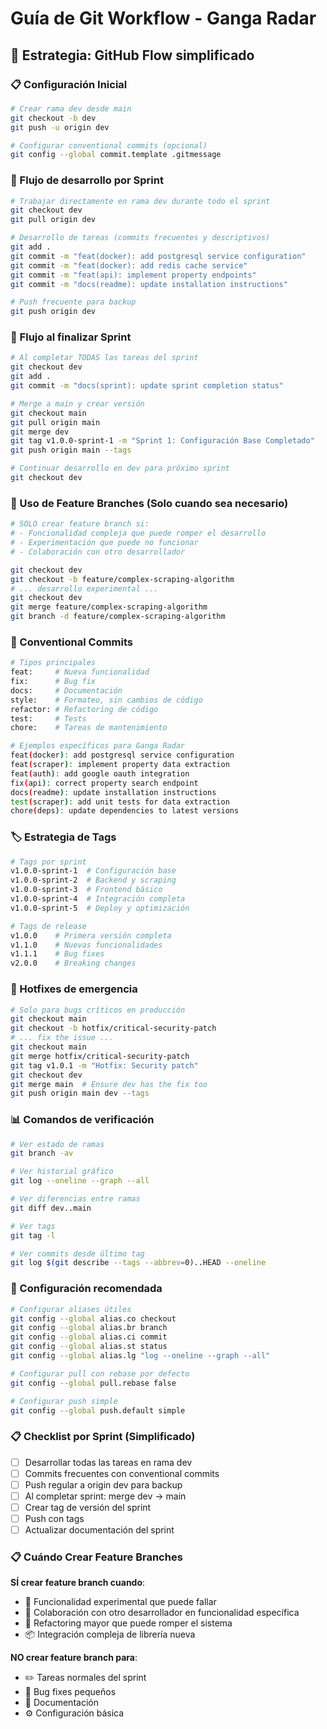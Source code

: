 # Guía de Git Workflow - Ganga Radar

## 🌟 Estrategia: GitHub Flow simplificado

### 📋 Configuración Inicial

```bash
# Crear rama dev desde main
git checkout -b dev
git push -u origin dev

# Configurar conventional commits (opcional)
git config --global commit.template .gitmessage
```

### 🔄 Flujo de desarrollo por Sprint

```bash
# Trabajar directamente en rama dev durante todo el sprint
git checkout dev
git pull origin dev

# Desarrollo de tareas (commits frecuentes y descriptivos)
git add .
git commit -m "feat(docker): add postgresql service configuration"
git commit -m "feat(docker): add redis cache service"
git commit -m "feat(api): implement property endpoints"
git commit -m "docs(readme): update installation instructions"

# Push frecuente para backup
git push origin dev
```

### 🚀 Flujo al finalizar Sprint

```bash
# Al completar TODAS las tareas del sprint
git checkout dev
git add .
git commit -m "docs(sprint): update sprint completion status"

# Merge a main y crear versión
git checkout main
git pull origin main
git merge dev
git tag v1.0.0-sprint-1 -m "Sprint 1: Configuración Base Completado"
git push origin main --tags

# Continuar desarrollo en dev para próximo sprint
git checkout dev
```

### 🌟 Uso de Feature Branches (Solo cuando sea necesario)

```bash
# SOLO crear feature branch si:
# - Funcionalidad compleja que puede romper el desarrollo
# - Experimentación que puede no funcionar
# - Colaboración con otro desarrollador

git checkout dev
git checkout -b feature/complex-scraping-algorithm
# ... desarrollo experimental ...
git checkout dev
git merge feature/complex-scraping-algorithm
git branch -d feature/complex-scraping-algorithm
```

### 📝 Conventional Commits

```bash
# Tipos principales
feat:     # Nueva funcionalidad
fix:      # Bug fix
docs:     # Documentación
style:    # Formateo, sin cambios de código
refactor: # Refactoring de código
test:     # Tests
chore:    # Tareas de mantenimiento

# Ejemplos específicos para Ganga Radar
feat(docker): add postgresql service configuration
feat(scraper): implement property data extraction
feat(auth): add google oauth integration
fix(api): correct property search endpoint
docs(readme): update installation instructions
test(scraper): add unit tests for data extraction
chore(deps): update dependencies to latest versions
```

### 🏷️ Estrategia de Tags

```bash
# Tags por sprint
v1.0.0-sprint-1  # Configuración base
v1.0.0-sprint-2  # Backend y scraping
v1.0.0-sprint-3  # Frontend básico
v1.0.0-sprint-4  # Integración completa
v1.0.0-sprint-5  # Deploy y optimización

# Tags de release
v1.0.0    # Primera versión completa
v1.1.0    # Nuevas funcionalidades
v1.1.1    # Bug fixes
v2.0.0    # Breaking changes
```

### 🚨 Hotfixes de emergencia

```bash
# Solo para bugs críticos en producción
git checkout main
git checkout -b hotfix/critical-security-patch
# ... fix the issue ...
git checkout main
git merge hotfix/critical-security-patch
git tag v1.0.1 -m "Hotfix: Security patch"
git checkout dev
git merge main  # Ensure dev has the fix too
git push origin main dev --tags
```

### 📊 Comandos de verificación

```bash
# Ver estado de ramas
git branch -av

# Ver historial gráfico
git log --oneline --graph --all

# Ver diferencias entre ramas
git diff dev..main

# Ver tags
git tag -l

# Ver commits desde último tag
git log $(git describe --tags --abbrev=0)..HEAD --oneline
```

### 🔧 Configuración recomendada

```bash
# Configurar aliases útiles
git config --global alias.co checkout
git config --global alias.br branch
git config --global alias.ci commit
git config --global alias.st status
git config --global alias.lg "log --oneline --graph --all"

# Configurar pull con rebase por defecto
git config --global pull.rebase false

# Configurar push simple
git config --global push.default simple
```

### 📋 Checklist por Sprint (Simplificado)

- [ ] Desarrollar todas las tareas en rama dev
- [ ] Commits frecuentes con conventional commits
- [ ] Push regular a origin dev para backup
- [ ] Al completar sprint: merge dev → main
- [ ] Crear tag de versión del sprint
- [ ] Push con tags
- [ ] Actualizar documentación del sprint

### 📋 Cuándo Crear Feature Branches

**SÍ crear feature branch cuando**:

- 🧪 Funcionalidad experimental que puede fallar
- 🤝 Colaboración con otro desarrollador en funcionalidad específica
- 🔧 Refactoring mayor que puede romper el sistema
- 📦 Integración compleja de librería nueva

**NO crear feature branch para**:

- ✏️ Tareas normales del sprint
- 🐛 Bug fixes pequeños
- 📝 Documentación
- ⚙️ Configuración básica
